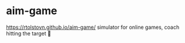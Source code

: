 # aim-game
https://rtolstovn.github.io/aim-game/
simulator for online games, coach hitting the target 🎯
